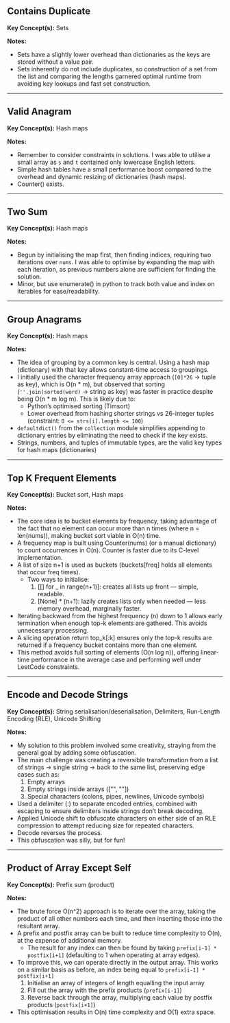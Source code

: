 ## Contains Duplicate

**Key Concept(s):** Sets

**Notes:**
- Sets have a slightly lower overhead than dictionaries as the keys are stored without a value pair.
- Sets inherently do not include duplicates, so construction of a set from the list and comparing the lengths garnered optimal runtime from avoiding key lookups and fast set construction.

---

## Valid Anagram

**Key Concept(s):** Hash maps

**Notes:**
- Remember to consider constraints in solutions. I was able to utilise a small array as `s` and `t` contained only lowercase English letters.
- Simple hash tables have a small performance boost compared to the overhead and dynamic resizing of dictionaries (hash maps).
- Counter() exists.

---

## Two Sum

**Key Concept(s):** Hash maps

**Notes:**
- Begun by initialising the map first, then finding indices, requiring two iterations over `nums`. I was able to optimise by expanding the map with each iteration, as previous numbers alone are sufficient for finding the solution.
- Minor, but use enumerate() in python to track both value and index on iterables for ease/readability.

---

## Group Anagrams

**Key Concept(s):** Hash maps

**Notes:**
- The idea of grouping by a common key is central. Using a hash map (dictionary) with that key allows constant-time access to groupings.
- I initially used the character frequency array approach (`[0]*26` -> tuple as key), which is O(n * m), but observed that sorting (`''.join(sorted(word)` -> string as key) was faster in practice despite being O(n * m log m). This is likely due to:
    - Python’s optimised sorting (Timsort)  
    - Lower overhead from hashing shorter strings vs 26-integer tuples (constraint: `0 <= strs[i].length <= 100`)
- `defaultdict()` from the `collection` module simplifies appending to dictionary entries by eliminating the need to check if the key exists.
- Strings, numbers, and tuples of immutable types, are the valid key types for hash maps (dictionaries)

---

## Top K Frequent Elements

**Key Concept(s):** Bucket sort, Hash maps

**Notes:**
- The core idea is to bucket elements by frequency, taking advantage of the fact that no element can occur more than n times (where n = len(nums)), making bucket sort viable in O(n) time.
- A frequency map is built using Counter(nums) (or a manual dictionary) to count occurrences in O(n). Counter is faster due to its C-level implementation.
- A list of size n+1 is used as buckets (buckets[freq] holds all elements that occur freq times).
    - Two ways to initialise:
        1. [[] for _ in range(n+1)]: creates all lists up front — simple, readable.
        2. [None] * (n+1): lazily creates lists only when needed — less memory overhead, marginally faster.
- Iterating backward from the highest frequency (n) down to 1 allows early termination when enough top-k elements are gathered. This avoids unnecessary processing.
- A slicing operation return top_k[:k] ensures only the top-k results are returned if a frequency bucket contains more than one element.
- This method avoids full sorting of elements (O(n log n)), offering linear-time performance in the average case and performing well under LeetCode constraints.

---

## Encode and Decode Strings

**Key Concept(s):** String serialisation/deserialisation, Delimiters, Run-Length Encoding (RLE), Unicode Shifting

**Notes:**
- My solution to this problem involved some creativity, straying from the general goal by adding some obfuscation.
- The main challenge was creating a reversible transformation from a list of strings -> single string -> back to the same list, preserving edge cases such as:
    1. Empty arrays
    2. Empty strings inside arrays (["", ""])
    3. Special characters (colons, pipes, newlines, Unicode symbols)
- Used a delimiter (<length>:<word>) to separate encoded entries, combined with escaping to ensure delimiters inside strings don’t break decoding.
- Applied Unicode shift to obfuscate characters on either side of an RLE compression to attempt reducing size for repeated characters.
- Decode reverses the process.
- This obfuscation was silly, but for fun!

---

## Product of Array Except Self

**Key Concept(s):** Prefix sum (product)

**Notes:**

- The brute force O(n^2) approach is to iterate over the array, taking the product of all other numbers each time, and then inserting those into the resultant array.
- A prefix and postfix array can be built to reduce time complexity to O(n), at the expense of additional memory.
    - The result for any index can then be found by taking `prefix[i-1] * postfix[i+1]` (defaulting to 1 when operating at array edges).
- To improve this, we can operate directly in the output array. This works on a similar basis as before, an index being equal to `prefix[i-1] * postfix[i+1]`
    1. Initialise an array of integers of length equalling the input array
    2. Fill out the array with the prefix products (`prefix[i-1]`)
    3. Reverse back through the array, multiplying each value by postfix products (`postfix[i+1]`)
- This optimisation results in O(n) time complexity and O(1) extra space.